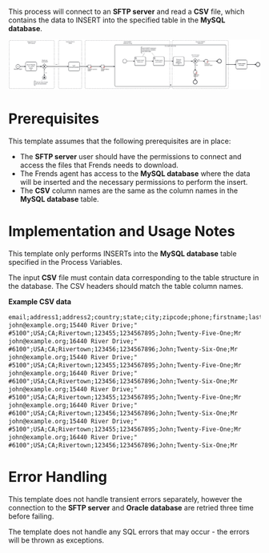 This process will connect to an **SFTP server** and read a **CSV** file, which contains  the data to INSERT into the specified table in the **MySQL database**.

![Template](assets/CSV_file_from_SFTP_server_to_MySQL_Database_Insert.svg)

# Prerequisites

This template assumes that the following prerequisites are in place:

- The **SFTP server** user should have the permissions to connect and access 
  the files that Frends needs to download.
- The Frends agent has access to the **MySQL database** where the data will be inserted and the necessary permissions to perform the insert.
- The **CSV** column names are the same as the column names in the **MySQL database** table.

# Implementation and Usage Notes

This template only performs INSERTs into the **MySQL database** table specified in the Process Variables.

The input **CSV** file must contain data corresponding to the table structure in the database. The CSV headers should match the table column names.

**Example CSV data**

```
email;address1;address2;country;state;city;zipcode;phone;firstname;lastname;title
john@example.org;15440 River Drive;" #5100";USA;CA;Rivertown;123455;1234567895;John;Twenty-Five-One;Mr
john@example.org;16440 River Drive;" #6100";USA;CA;Rivertown;123456;1234567896;John;Twenty-Six-One;Mr
john@example.org;15440 River Drive;" #5100";USA;CA;Rivertown;123455;1234567895;John;Twenty-Five-One;Mr
john@example.org;16440 River Drive;" #6100";USA;CA;Rivertown;123456;1234567896;John;Twenty-Six-One;Mr
john@example.org;15440 River Drive;" #5100";USA;CA;Rivertown;123455;1234567895;John;Twenty-Five-One;Mr
john@example.org;16440 River Drive;" #6100";USA;CA;Rivertown;123456;1234567896;John;Twenty-Six-One;Mr
john@example.org;15440 River Drive;" #5100";USA;CA;Rivertown;123455;1234567895;John;Twenty-Five-One;Mr
john@example.org;16440 River Drive;" #6100";USA;CA;Rivertown;123456;1234567896;John;Twenty-Six-One;Mr
```

# Error Handling

This template does not handle transient errors separately, however the connection to the **SFTP server** and **Oracle database** are retried three time before failing.

The template does not handle any SQL errors that may occur - the errors will be thrown as exceptions.
